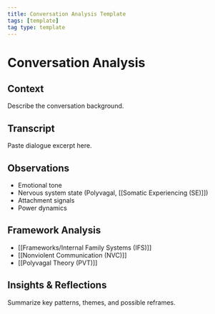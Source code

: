 ```yaml
---
title: Conversation Analysis Template
tags: [template]
tag type: template
---
```


<!-- @format -->

# Conversation Analysis

## Context

Describe the conversation background.

## Transcript

Paste dialogue excerpt here.

## Observations

- Emotional tone
- Nervous system state (Polyvagal, [[Somatic Experiencing (SE)]])
- Attachment signals
- Power dynamics

## Framework Analysis

- [[Frameworks/Internal Family Systems (IFS)]]
- [[Nonviolent Communication (NVC)]]
- [[Polyvagal Theory (PVT)]]

## Insights & Reflections

Summarize key patterns, themes, and possible reframes.
